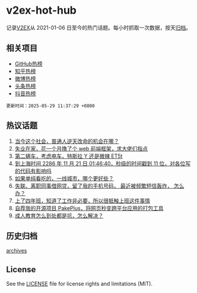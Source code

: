 # v2ex-hot-hub

 记录[V2EX](https://www.v2ex.com/)从 2021-01-06 日至今的热门话题。每小时抓取一次数据，按天[归档](archives)。
 
 ## 相关项目

- [GitHub热榜](https://github.com/it985/github-hot-hub)
- [知乎热榜](https://github.com/it985/zhihu-hot-hub)
- [微博热榜](https://github.com/it985/weibo-hot-hub)
- [头条热榜](https://github.com/it985/toutiao-hot-hub)
- [抖音热榜](https://github.com/it985/douyin-hot-hub)


 `更新时间：2025-05-29 11:37:29 +0800`

## 热议话题

1. [当今这个社会，普通人逆天改命的机会在哪？](https://www.v2ex.com/t/1134958)
1. [失业在家，花一个月撸了个 web 前端框架，求大佬们指点](https://www.v2ex.com/t/1134903)
1. [第二辆车，考虑电车，特斯拉 Y 还是微辣 ET5t](https://www.v2ex.com/t/1135041)
1. [到上海时间 2286 年 11 月 21 日 01:46:40，秒级的时间戳到 11 位，对各位写的代码有影响吗](https://www.v2ex.com/t/1135042)
1. [如果单纯看吃的，一线城市，哪个更好些？](https://www.v2ex.com/t/1135005)
1. [失联、离职同事借网贷，留了我的手机号码， 最近被频繁短信轰炸， 怎么办？](https://www.v2ex.com/t/1134916)
1. [上了四年班，知道了工作非必要，所以很抵触上班这件事情](https://www.v2ex.com/t/1134884)
1. [自荐我的开源项目 PakePlus，将网页秒变跨平台应用的打包工具](https://www.v2ex.com/t/1134856)
1. [成人教育怎么到处都是坑，怎么解决？](https://www.v2ex.com/t/1134977)

## 历史归档

[archives](archives)

## License

See the [LICENSE](LICENSE) file for license rights and limitations (MIT).
